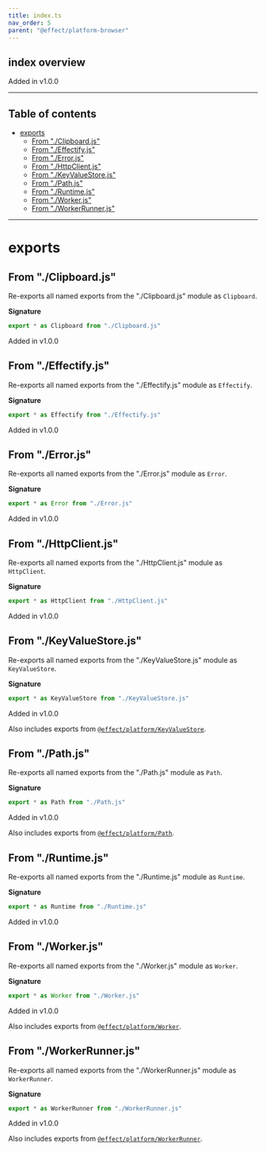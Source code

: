 ```yaml
---
title: index.ts
nav_order: 5
parent: "@effect/platform-browser"
---
```


## index overview

Added in v1.0.0

---

<h2 class="text-delta">Table of contents</h2>

- [exports](#exports)
  - [From "./Clipboard.js"](#from-clipboardjs)
  - [From "./Effectify.js"](#from-effectifyjs)
  - [From "./Error.js"](#from-errorjs)
  - [From "./HttpClient.js"](#from-httpclientjs)
  - [From "./KeyValueStore.js"](#from-keyvaluestorejs)
  - [From "./Path.js"](#from-pathjs)
  - [From "./Runtime.js"](#from-runtimejs)
  - [From "./Worker.js"](#from-workerjs)
  - [From "./WorkerRunner.js"](#from-workerrunnerjs)

---

# exports

## From "./Clipboard.js"

Re-exports all named exports from the "./Clipboard.js" module as `Clipboard`.

**Signature**

```ts
export * as Clipboard from "./Clipboard.js"
```

Added in v1.0.0

## From "./Effectify.js"

Re-exports all named exports from the "./Effectify.js" module as `Effectify`.

**Signature**

```ts
export * as Effectify from "./Effectify.js"
```

Added in v1.0.0

## From "./Error.js"

Re-exports all named exports from the "./Error.js" module as `Error`.

**Signature**

```ts
export * as Error from "./Error.js"
```

Added in v1.0.0

## From "./HttpClient.js"

Re-exports all named exports from the "./HttpClient.js" module as `HttpClient`.

**Signature**

```ts
export * as HttpClient from "./HttpClient.js"
```

Added in v1.0.0

## From "./KeyValueStore.js"

Re-exports all named exports from the "./KeyValueStore.js" module as `KeyValueStore`.

**Signature**

```ts
export * as KeyValueStore from "./KeyValueStore.js"
```

Added in v1.0.0

Also includes exports from [`@effect/platform/KeyValueStore`](https://effect-ts.github.io/platform/platform/KeyValueStore.ts.html).

## From "./Path.js"

Re-exports all named exports from the "./Path.js" module as `Path`.

**Signature**

```ts
export * as Path from "./Path.js"
```

Added in v1.0.0

Also includes exports from [`@effect/platform/Path`](https://effect-ts.github.io/platform/platform/Path.ts.html).

## From "./Runtime.js"

Re-exports all named exports from the "./Runtime.js" module as `Runtime`.

**Signature**

```ts
export * as Runtime from "./Runtime.js"
```

Added in v1.0.0

## From "./Worker.js"

Re-exports all named exports from the "./Worker.js" module as `Worker`.

**Signature**

```ts
export * as Worker from "./Worker.js"
```

Added in v1.0.0

Also includes exports from [`@effect/platform/Worker`](https://effect-ts.github.io/platform/platform/Worker.ts.html).

## From "./WorkerRunner.js"

Re-exports all named exports from the "./WorkerRunner.js" module as `WorkerRunner`.

**Signature**

```ts
export * as WorkerRunner from "./WorkerRunner.js"
```

Added in v1.0.0

Also includes exports from [`@effect/platform/WorkerRunner`](https://effect-ts.github.io/platform/platform/WorkerRunner.ts.html).
